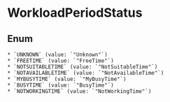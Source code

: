 # WorkloadPeriodStatus

## Enum

    * `UNKNOWN` (value: `"Unknown"`)
    * `FREETIME` (value: `"FreeTime"`)
    * `NOTSUITABLETIME` (value: `"NotSuitableTime"`)
    * `NOTAVAILABLETIME` (value: `"NotAvailableTime"`)
    * `MYBUSYTIME` (value: `"MyBusyTime"`)
    * `BUSYTIME` (value: `"BusyTime"`)
    * `NOTWORKINGTIME` (value: `"NotWorkingTime"`)
